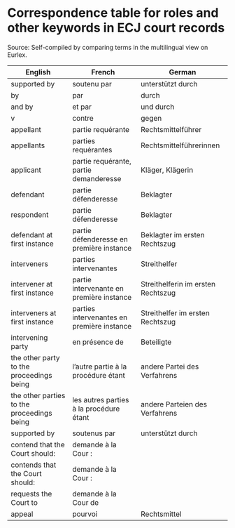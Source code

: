 # Correspondence table for roles and other keywords in ECJ court records

Source: Self-compiled by comparing terms in the multilingual view on Eurlex.

| English                                    | French                                     | German                             |
| ------------------------------------------ | ------------------------------------------ | ---------------------------------- |
| supported by                               | soutenu par                                | unterstützt durch                  |
| by                                         | par                                        | durch                              |
| and by                                     | et par                                     | und durch                          |
| v                                          | contre                                     | gegen                              |
| appellant                                  | partie requérante                          | Rechtsmittelführer                 |
| appellants                                 | parties requérantes                        | Rechtsmittelführerinnen            |
| applicant                                  | partie requérante, partie demanderesse     | Kläger, Klägerin                   |
| defendant                                  | partie défenderesse                        | Beklagter                          |
| respondent                                 | partie défenderesse                        | Beklagter                          |
| defendant at first instance                | partie défenderesse en première instance   | Beklagter im ersten Rechtszug      |
| interveners                                | parties intervenantes                      | Streithelfer                       |
| intervener at first instance               | partie intervenante en première instance   | Streithelferin im ersten Rechtszug |
| interveners at first instance              | parties intervenantes en première instance | Streithelfer im ersten Rechtszug   |
| intervening party                          | en présence de                             | Beteiligte                         |
| the other party to the proceedings being   | l’autre partie à la procédure étant        | andere Partei des Verfahrens       |
| the other parties to the proceedings being | les autres parties à la procédure étant    | andere Parteien des Verfahrens     |
| supported by                               | soutenus par                               | unterstützt durch                  |
| contend that the Court should:             | demande à la Cour :                        |                                    |
| contends that the Court should:            | demande à la Cour :                        |                                    |
| requests the Court to                      | demande à la Cour de                       |                                    |
| appeal                                     | pourvoi                                    | Rechtsmittel                       |
